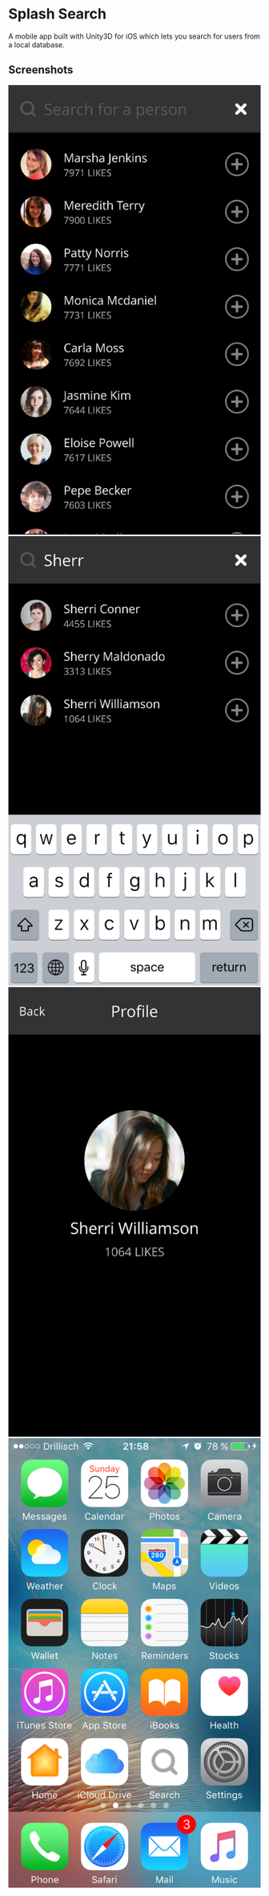 # Splash Search
A mobile app built with Unity3D for iOS which lets you search for users from a local database.

## Screenshots
![Screenshot 1](Screenshots/IMG_0089.PNG) ![Screenshot 1](Screenshots/IMG_0090.PNG) ![Screenshot 1](Screenshots/IMG_0091.PNG) ![Screenshot 1](Screenshots/IMG_0092.PNG)